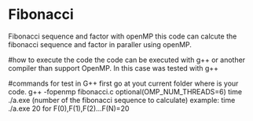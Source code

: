 # Fibonacci
Fibonacci sequence and factor with openMP
this code can calcute the fibonacci sequence and factor in paraller using openMP.
 
#how to execute the code
the code can be executed with g++ or another compiler than support OpenMP. In this case was tested with g++

#commands for test in G++
first go at yout current folder where is your code.
g++ -fopenmp fibonacci.c
optional(OMP_NUM_THREADS=6)
time ./a.exe (number of the fibonacci sequence to calculate) example: time ./a.exe 20 for F(0),F(1),F(2)...F(N)=20
